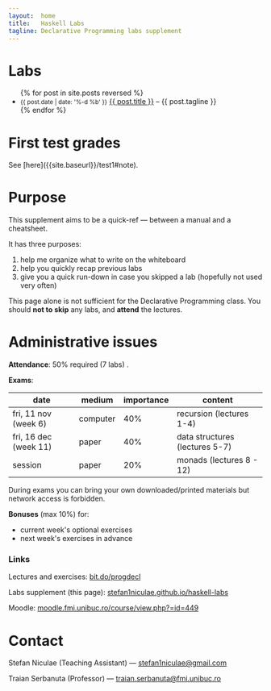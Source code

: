 ```yaml
---
layout:  home
title:   Haskell Labs
tagline: Declarative Programming labs supplement
---
```

# Labs
<ul class="posts">
  {% for post in site.posts reversed %}
    <li>
    <small class="post-date">{{ post.date | date: '%-d %b' }}</small>
      <a href="{{ site.baseurl }}{{ post.url }}">{{ post.title }}</a>
      – {{ post.tagline }}
    </li>
  {% endfor %}
</ul>

<h1 class="highlighted">First test grades</h1>
See [here]({{site.baseurl}}/test1#note).


# Purpose

This supplement aims to be a quick-ref — between a manual and a cheatsheet.

It has three purposes:

1. help me organize what to write on the whiteboard
2. help you quickly recap previous labs
3. give you a quick run-down in case you skipped a lab (hopefully not used very often)

This page alone is not sufficient for the Declarative Programming class. You  should **not to skip** any labs, and **attend** the lectures.


# Administrative issues

**Attendance**: 50% required  (7 labs) .

**Exams**:

| date                  | medium   | importance | content                        |
| --------------------- | -------- | ---------- | ------------------------------ |
| fri, 11 nov (week 6)  | computer | 40%        | recursion (lectures 1-4)       |
| fri, 16 dec (week 11) | paper    | 40%        | data structures (lectures 5-7) |
| session               | paper    | 20%        | monads (lectures 8 - 12)       |

During exams you can bring your own downloaded/printed materials but network access is forbidden.

**Bonuses** (max 10%) for:

* current week's optional exercises
* next week's exercises in advance


### Links

Lectures and exercises: [bit.do/progdecl](http://bit.do/progdecl)

Labs supplement (this page): [stefan1niculae.github.io/haskell-labs](http://stefan1niculae.github.io/haskell-labs)

Moodle: [moodle.fmi.unibuc.ro/course/view.php?=id=449](moodle.fmi.unibuc.ro/course/view.php?=id=449)


# Contact

Stefan Niculae (Teaching Assistant) — stefan1niculae@gmail.com

Traian Serbanuta (Professor) — traian.serbanuta@fmi.unibuc.ro
